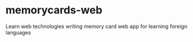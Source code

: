 # memorycards-web
Learn web technologies writing memory card web app for learning foreign languages
